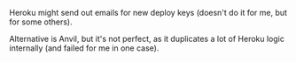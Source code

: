 Heroku might send out emails for new deploy keys (doesn't do it for me, but for some others).

Alternative is Anvil, but it's not perfect, as it duplicates a lot of Heroku logic internally (and failed for me in one case).
